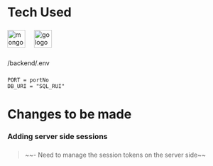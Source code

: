 <h1 align="left">Tech Used</h1>

###

<div align="left">
  <img src="https://skillicons.dev/icons?i=mongodb" height="40" alt="mongodb logo"  />
  <img width="12" />
  <img src="https://skillicons.dev/icons?i=go" height="40" alt="go logo"  />
</div>

###

<p align="left">/backend/.env</p>

###

```shell
PORT = portNo
DB_URI = "SQL_RUI"
```

<h1 align="left">Changes to be made</h1>

###

~~<h3 align="left">Adding server side sessions</h3>~~

###

> <p align="left">~~- Need to manage the session tokens on the server side~~</p>

###
